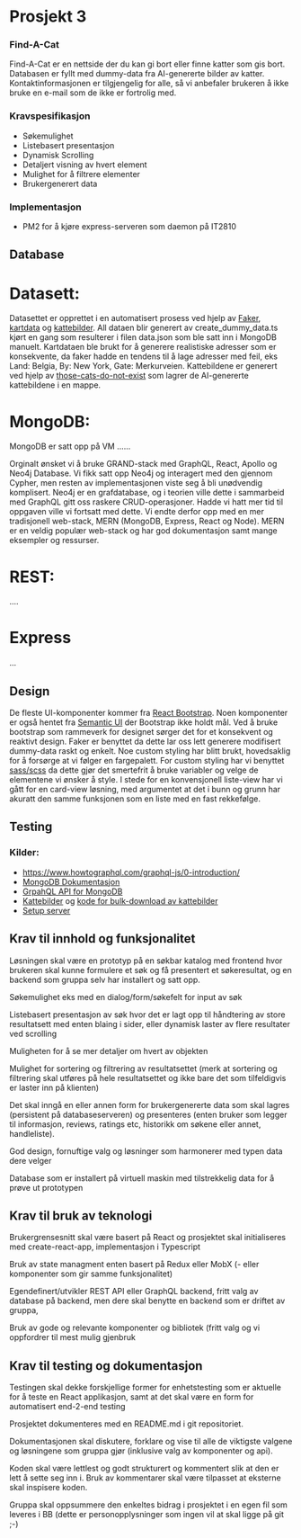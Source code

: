# Prosjekt 3

### Find-A-Cat
Find-A-Cat er en nettside der du kan gi bort eller finne katter som gis bort. Databasen er fyllt med dummy-data fra AI-genererte bilder av katter.
Kontaktinformasjonen er tilgjengelig for alle, så vi anbefaler brukeren å ikke bruke en e-mail som de ikke er fortrolig med.

### Kravspesifikasjon
* Søkemulighet
* Listebasert presentasjon
* Dynamisk Scrolling
* Detaljert visning av hvert element
* Mulighet for å filtrere elementer
* Brukergenerert data

### Implementasjon
* PM2 for å kjøre express-serveren som daemon på IT2810

## Database 
# Datasett:
Datasettet er opprettet i en automatisert prosess ved hjelp av [Faker](https://www.npmjs.com/package/faker), [kartdata](https://kartkatalog.geonorge.no/metadata/matrikkelen-adresse/f7df7a18-b30f-4745-bd64-d0863812350c) og [kattebilder](https://thiscatdoesnotexist.com/). All dataen blir generert av create_dummy_data.ts kjørt en gang som resulterer i filen data.json som ble satt inn i MongoDB manuelt. Kartdataen ble brukt for å generere realistiske adresser som er konsekvente, da faker hadde en tendens til å lage adresser med feil, eks Land: Belgia, By: New York, Gate: Merkurveien. Kattebildene er generert ved hjelp av [those-cats-do-not-exist](https://github.com/theaklair/those-cats-do-not-exist) som lagrer de AI-genererte kattebildene i en mappe.

# MongoDB:
MongoDB er satt opp på VM  ......

Orginalt ønsket vi å bruke GRAND-stack med GraphQL, React, Apollo og Neo4j Database. Vi fikk satt opp Neo4j og interagert med den gjennom Cypher, men resten av implementasjonen viste seg å bli unødvendig komplisert. Neo4j er en grafdatabase, og i teorien ville dette i sammarbeid med GraphQL gitt oss raskere CRUD-operasjoner. Hadde vi hatt mer tid til oppgaven ville vi fortsatt med dette. Vi endte derfor opp med en mer tradisjonell web-stack, MERN (MongoDB, Express, React og Node). MERN er en veldig populær web-stack og har god dokumentasjon samt mange eksempler og ressurser.

# REST:
....

# Express
...


## Design
De fleste UI-komponenter kommer fra [React Bootstrap](https://react-bootstrap.github.io/). Noen komponenter er også hentet fra [Semantic UI](https://react.semantic-ui.com/) der Bootstrap ikke holdt mål. Ved å bruke bootstrap som rammeverk for designet sørger det for et konsekvent og reaktivt design. Faker er benyttet da dette lar oss lett generere modifisert dummy-data raskt og enkelt. Noe custom styling har blitt brukt, hovedsaklig for å forsørge at vi følger en fargepalett. For custom styling har vi benyttet [sass/scss](https://sass-lang.com/) da dette gjør det smertefrit å bruke variabler og velge de elementene vi ønsker å style. I stede for en konvensjonell liste-view har vi gått for en card-view løsning, med argumentet at det i bunn og grunn har akuratt den samme funksjonen som en liste med en fast rekkefølge.

## Testing


### Kilder:
* https://www.howtographql.com/graphql-js/0-introduction/
* [MongoDB Dokumentasjon](https://docs.mongodb.com/manual/)
* [GrpahQL API for MongoDB](https://docs.mongodb.com/realm/graphql/)
* [Kattebilder](https://thiscatdoesnotexist.com/) og [kode for bulk-download av kattebilder](https://github.com/theaklair/those-cats-do-not-exist)
* [Setup server](https://dev.to/loujaybee/using-create-react-app-with-express)

## Krav til innhold og funksjonalitet

Løsningen skal være en prototyp på en søkbar katalog med frontend hvor brukeren skal kunne formulere et søk og få presentert et søkeresultat, og en backend som gruppa selv har installert og satt opp.

Søkemulighet eks med en dialog/form/søkefelt for input av søk

Listebasert presentasjon av søk hvor det er lagt opp til håndtering av store resultatsett med enten blaing i sider, eller dynamisk laster av flere resultater ved scrolling

Muligheten for å se mer detaljer om hvert av objekten

Mulighet for sortering og filtrering av resultatsettet (merk at sortering og filtrering skal utføres på hele resultatsettet og ikke bare det som tilfeldigvis er laster inn på klienten)

Det skal inngå en eller annen form for brukergenererte data som skal lagres (persistent på databaseserveren) og  presenteres (enten bruker som legger til informasjon, reviews, ratings etc, historikk om søkene eller annet, handleliste).

God design, fornuftige valg og løsninger som harmonerer med typen data dere velger

Database som er installert på virtuell maskin med tilstrekkelig data for å prøve ut prototypen

## Krav til bruk av teknologi

Brukergrensesnitt skal være basert på React og prosjektet skal initialiseres med create-react-app, implementasjon i Typescript

Bruk av state managment enten basert på Redux eller MobX (- eller komponenter som gir samme funksjonalitet)

Egendefinert/utvikler REST API eller GraphQL backend, fritt valg av database på backend, men dere skal benytte en backend som er driftet av gruppa, 

Bruk av gode og relevante komponenter og bibliotek (fritt valg og vi oppfordrer til mest mulig gjenbruk

## Krav til testing og dokumentasjon

Testingen skal dekke forskjellige former for enhetstesting som er aktuelle for å teste en React applikasjon, samt at det skal være en form for automatisert end-2-end testing

Prosjektet dokumenteres med en README.md i git repositoriet.

Dokumentasjonen skal diskutere, forklare og vise til alle de viktigste valgene og løsningene som gruppa gjør (inklusive valg av komponenter og api).

Koden skal være lettlest og godt strukturert og kommentert slik at den er lett å sette seg inn i. Bruk av kommentarer skal være tilpasset at eksterne skal inspisere koden.

Gruppa skal oppsummere den enkeltes bidrag i prosjektet i en egen fil som leveres i BB (dette er personopplysninger som ingen vil at skal ligge på git ;-)

